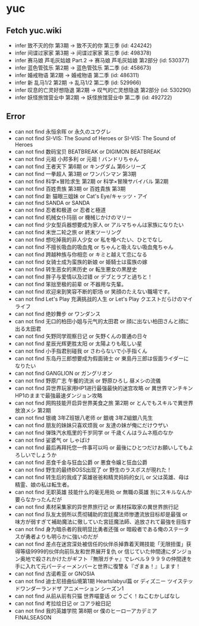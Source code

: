 # yuc
## Fetch yuc.wiki
- infer 致不灭的你 第3期 -> 致不灭的你 第三季 (id: 424242)
- infer 间谍过家家 第3期 -> 间谍过家家 第三季 (id: 498378)
- infer 赛马娘 芦毛灰姑娘 Part.2 -> 赛马娘 芦毛灰姑娘 第2部分 (id: 530377)
- infer 蓝色管弦乐 第2期 -> 蓝色管弦乐 第二季 (id: 458673)
- infer 婚戒物语 第2期 -> 婚戒物语 第二季 (id: 486311)
- infer 新 乱马1/2 第2期 -> 乱马1/2 第二季 (id: 529966)
- infer 叹息的亡灵好想隐退 第2期 -> 叹气的亡灵想隐退 第2部分 (id: 530290)
- infer 妖怪旅馆营业中 第2期 -> 妖怪旅馆营业中 第二季 (id: 492722)
## Error
- can not find 永恒余晖 or 永久のユウグレ
- can not find SI-VIS: The Sound of Heroes or SI-VIS: The Sound of Heroes
- can not find 数码宝贝 BEATBREAK or DIGIMON BEATBREAK
- can not find 元祖 小邦多利 or 元祖！バンドリちゃん
- can not find 王者天下 第6期 or キングダム 第6シリーズ
- can not find 一拳超人 第3期 or ワンパンマン 第3期
- can not find 科学×冒险求生 第2期 or 科学×冒険サバイバル 第2期
- can not find 百姓贵族 第3期 or 百姓貴族 第3期
- can not find 新 猫眼三姐妹 or Cat's Eye/キャッツ・アイ
- can not find SANDA or SANDA
- can not find 忍者和极道 or 忍者と極道
- can not find 机械女仆玛丽 or 機械じかけのマリー
- can not find 少女型兵器想要成为家人 or アルマちゃんは家族になりたい
- can not find 末世二轮之旅 or 終末ツーリング
- can not find 想吃掉我的非人少女 or 私を喰べたい、ひとでなし
- can not find 不擅长吸血的吸血鬼 or ちゃんと吸えない吸血鬼ちゃん
- can not find 跨越种族与你相恋 or キミと越えて恋になる
- can not find 女骑士成为蛮族的新娘 or 姫騎士は蛮族の嫁
- can not find 转生恶女的黑历史 or 転生悪女の黒歴史
- can not find 胖子与爱情以及过错 or デブとラブと過ちと！
- can not find 笨拙至极的前辈 or 不器用な先輩。
- can not find 欢迎来到笑容不断的职场 or 笑顔のたえない職場です。
- can not find Let's Play 充满挑战的人生 or Let's Play クエストだらけのマイライフ
- can not find 绝妙舞步 or ワンダンス
- can not find 无口的柏田小姐与元气的太田君 or 顔に出ない柏田さんと顔に出る太田君
- can not find 矢野同学观察日记 or 矢野くんの普通の日々
- can not find 星辰光辉更胜太阳 or 太陽よりも眩しい星
- can not find 小手指君别碰我 or さわらないで小手指くん
- can not find 东岛丹三郎想要成为假面骑士 or 東島丹三郎は仮面ライダーになりたい
- can not find GANGLION or ガングリオン
- can not find 野原广志 午餐的流派 or 野原ひろし 昼メシの流儀
- can not find 异世界玩家用HP1进行最强最快的迷宫攻略 or 異世界マンチキン HP1のままで最強最速ダンジョン攻略
- can not find 网购技能开启异世界美食之旅 第2期 or とんでもスキルで異世界放浪メシ 第2期
- can not find 银魂 3年Z班银八老师 or 銀魂 3年Z組銀八先生
- can not find 朋友的妹妹只喜欢烦我 or 友達の妹が俺にだけウザい
- can not find 弹珠汽水瓶里的千岁同学 or 千歳くんはラムネ瓶のなか
- can not find 娑婆气 or しゃばけ
- can not find 最后再拜托您一件事可以吗 or 最後にひとつだけお願いしてもよろしいでしょうか
- can not find 恶食千金与狂血公爵 or 悪食令嬢と狂血公爵
- can not find 野生的最终BOSS出现了 or 野生のラスボスが現れた！
- can not find 转生后的我成了英雄爸爸和精灵妈妈的女儿 or 父は英雄、母は精霊、娘の私は転生者。
- can not find 无职英雄 技能什么的毫无用处 or 無職の英雄 別にスキルなんか要らなかったんだが
- can not find 素材采集家的异世界旅行记 or 素材採取家の異世界旅行記
- can not find 队友太弱所以贯彻辅助的宫廷魔法师惨遭流放目标却是最强 or 味方が弱すぎて補助魔法に徹していた宮廷魔法師、追放されて最強を目指す
- can not find 身为暗杀者的我明显比勇者还强 or 暗殺者である俺のステータスが勇者よりも明らかに強いのだが
- can not find 差点在迷宫深处被信任的伙伴杀掉靠着天赐技能「无限扭蛋」获得等级9999的伙伴向前队友和世界展开复仇 or 信じていた仲間達にダンジョン奥地で殺されかけたがギフト『無限ガチャ』でレベル９９９９の仲間達を手に入れて元パーティーメンバーと世界に復讐＆『ざまぁ！』します！
- can not find 古诺希亚 or GNOSIA
- can not find 迪士尼扭曲仙境第1期 Heartslabyul篇 or ディズニー ツイステッドワンダーランドザ アニメーション シーズン1
- can not find 从前从前有只猫 世界喵童话 or うごく！ねこむかしばなし
- can not find 考拉绘日记 or コアラ絵日記
- can not find 我的英雄学院 第8期 or 僕のヒーローアカデミア FINALSEASON
